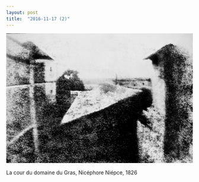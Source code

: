```yaml
---
layout: post
title:  "2016-11-17 (2)"
---
```


![](/assets/2016-11-17-2.png)

La cour du domaine du Gras, Nicéphore Niépce, 1826